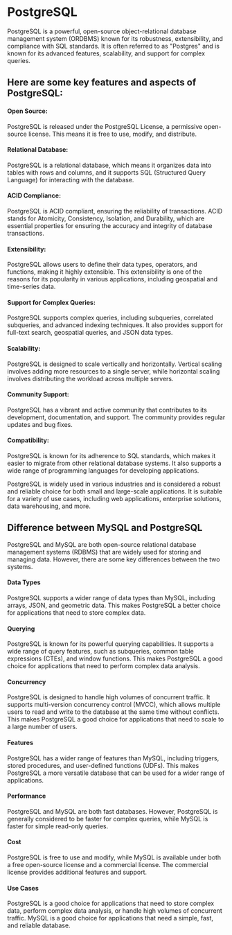 # PostgreSQL
PostgreSQL is a powerful, open-source object-relational database management system (ORDBMS) known for its robustness, extensibility, and compliance with SQL standards. It is often referred to as "Postgres" and is known for its advanced features, scalability, and support for complex queries.<br>

## Here are some key features and aspects of PostgreSQL:
#### Open Source:
PostgreSQL is released under the PostgreSQL License, a permissive open-source license. This means it is free to use, modify, and distribute.<br>

#### Relational Database:
PostgreSQL is a relational database, which means it organizes data into tables with rows and columns, and it supports SQL (Structured Query Language) for interacting with the database.<br>

#### ACID Compliance: 
PostgreSQL is ACID compliant, ensuring the reliability of transactions. ACID stands for Atomicity, Consistency, Isolation, and Durability, which are essential properties for ensuring the accuracy and integrity of database transactions.<br>

#### Extensibility: 
PostgreSQL allows users to define their data types, operators, and functions, making it highly extensible. This extensibility is one of the reasons for its popularity in various applications, including geospatial and time-series data.<br>

#### Support for Complex Queries: 
PostgreSQL supports complex queries, including subqueries, correlated subqueries, and advanced indexing techniques. It also provides support for full-text search, geospatial queries, and JSON data types.<br>

#### Scalability: 
PostgreSQL is designed to scale vertically and horizontally. Vertical scaling involves adding more resources to a single server, while horizontal scaling involves distributing the workload across multiple servers.<br>

#### Community Support: 
PostgreSQL has a vibrant and active community that contributes to its development, documentation, and support. The community provides regular updates and bug fixes.<br>

#### Compatibility: 
PostgreSQL is known for its adherence to SQL standards, which makes it easier to migrate from other relational database systems. It also supports a wide range of programming languages for developing applications.<br>

PostgreSQL is widely used in various industries and is considered a robust and reliable choice for both small and large-scale applications. It is suitable for a variety of use cases, including web applications, enterprise solutions, data warehousing, and more.<br>

## Difference between MySQL and PostgreSQL
PostgreSQL and MySQL are both open-source relational database management systems (RDBMS) that are widely used for storing and managing data. However, there are some key differences between the two systems.<br>

#### Data Types
PostgreSQL supports a wider range of data types than MySQL, including arrays, JSON, and geometric data. This makes PostgreSQL a better choice for applications that need to store complex data.<br>

#### Querying
PostgreSQL is known for its powerful querying capabilities. It supports a wide range of query features, such as subqueries, common table expressions (CTEs), and window functions. This makes PostgreSQL a good choice for applications that need to perform complex data analysis.<br>

#### Concurrency
PostgreSQL is designed to handle high volumes of concurrent traffic. It supports multi-version concurrency control (MVCC), which allows multiple users to read and write to the database at the same time without conflicts. This makes PostgreSQL a good choice for applications that need to scale to a large number of users.<br>

#### Features
PostgreSQL has a wider range of features than MySQL, including triggers, stored procedures, and user-defined functions (UDFs). This makes PostgreSQL a more versatile database that can be used for a wider range of applications.<br>

#### Performance
PostgreSQL and MySQL are both fast databases. However, PostgreSQL is generally considered to be faster for complex queries, while MySQL is faster for simple read-only queries.<br>

#### Cost
PostgreSQL is free to use and modify, while MySQL is available under both a free open-source license and a commercial license. The commercial license provides additional features and support.<br>

#### Use Cases
PostgreSQL is a good choice for applications that need to store complex data, perform complex data analysis, or handle high volumes of concurrent traffic. MySQL is a good choice for applications that need a simple, fast, and reliable database.